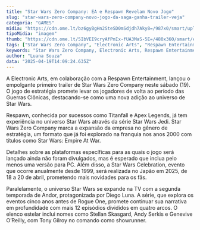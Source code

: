 ```yaml
---
title: "Star Wars Zero Company: EA e Respawn Revelam Novo Jogo"
slug: "star-wars-zero-company-novo-jogo-da-saga-ganha-trailer-veja"
categoria: "GAMES"
midia: "https://cdn.ome.lt/bz6gyBgHn2SteSD0mSdjdh7Aky8=/987x0/smart/uploads/conteudo/fotos/starwarszerocompany.jpg"
tipoMidia: "imagem"
thumb: "https://cdn.ome.lt/5IbVEI9cryAfPmIx-fUA3MaS-5E=/480x360/smart/extras/conteudos/starwarszerocompany.jpg"
tags: ["Star Wars Zero Company", "Electronic Arts", "Respawn Entertainment", "Guerras Clônicas", "Star Wars jogo", "Andor segunda temporada"]
keywords: "Star Wars Zero Company, Electronic Arts, Respawn Entertainment, Guerras Clônicas, Star Wars jogo, Andor segunda temporada"
author: "Luana Souza"
data: "2025-04-19T14:09:24.635Z"
---
```


A Electronic Arts, em colaboração com a Respawn Entertainment, lançou o empolgante primeiro trailer de Star Wars Zero Company neste sábado (19). O jogo de estratégia promete levar os jogadores de volta ao período das Guerras Clônicas, destacando-se como uma nova adição ao universo de Star Wars.

<blockquote class="twitter-tweet"><a href="https://twitter.com/user/status/1913501014914707517"></a></blockquote>

Respawn, conhecida por sucessos como Titanfall e Apex Legends, já tem experiência no universo Star Wars através da série Star Wars Jedi. Star Wars Zero Company marca a expansão da empresa no gênero de estratégia, um formato que já foi explorado na franquia nos anos 2000 com títulos como Star Wars: Empire At War.

Detalhes sobre as plataformas específicas para as quais o jogo será lançado ainda não foram divulgados, mas é esperado que inclua pelo menos uma versão para PC. Além disso, a Star Wars Celebration, evento que ocorre anualmente desde 1999, será realizada no Japão em 2025, de 18 a 20 de abril, prometendo mais novidades para os fãs.

Paralelamente, o universo Star Wars se expande na TV com a segunda temporada de Andor, protagonizada por Diego Luna. A série, que explora os eventos cinco anos antes de Rogue One, promete continuar sua narrativa em profundidade com mais 12 episódios divididos em quatro arcos. O elenco estelar inclui nomes como Stellan Skasgard, Andy Serkis e Genevive O’Reilly, com Tony Gilroy no comando como showrunner.